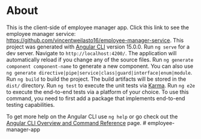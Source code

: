# About
This is the client-side of employee manager app. Click this link to see the employee manager service: https://github.com/vincentweilasto16/employee-manager-service. This project was generated with [Angular CLI](https://github.com/angular/angular-cli) version 15.0.0. Run `ng serve` for a dev server. Navigate to `http://localhost:4200/`. The application will automatically reload if you change any of the source files. Run `ng generate component component-name` to generate a new component. You can also use `ng generate directive|pipe|service|class|guard|interface|enum|module`. Run `ng build` to build the project. The build artifacts will be stored in the `dist/` directory. Run `ng test` to execute the unit tests via [Karma](https://karma-runner.github.io). Run `ng e2e` to execute the end-to-end tests via a platform of your choice. To use this command, you need to first add a package that implements end-to-end testing capabilities.

To get more help on the Angular CLI use `ng help` or go check out the [Angular CLI Overview and Command Reference](https://angular.io/cli) page.
#   e m p l o y e e - m a n a g e r - a p p 
 
 
